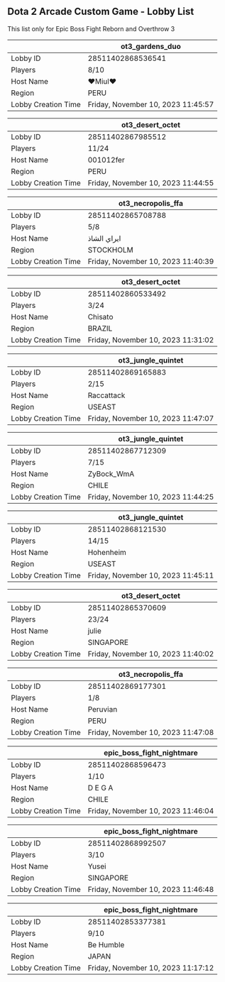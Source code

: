 ## Dota 2 Arcade Custom Game - Lobby List

This list only for Epic Boss Fight Reborn and Overthrow 3

|  | ot3_gardens_duo |
| ------ | ------ |
| Lobby ID | 28511402868536541 |
| Players | 8/10 |
| Host Name | ♥Miul♥ |
| Region | PERU |
| Lobby Creation Time | Friday, November 10, 2023 11:45:57 |


|  | ot3_desert_octet |
| ------ | ------ |
| Lobby ID | 28511402867985512 |
| Players | 11/24 |
| Host Name | 001012fer |
| Region | PERU |
| Lobby Creation Time | Friday, November 10, 2023 11:44:55 |


|  | ot3_necropolis_ffa |
| ------ | ------ |
| Lobby ID | 28511402865708788 |
| Players | 5/8 |
| Host Name | ايراي الشاذ |
| Region | STOCKHOLM |
| Lobby Creation Time | Friday, November 10, 2023 11:40:39 |


|  | ot3_desert_octet |
| ------ | ------ |
| Lobby ID | 28511402860533492 |
| Players | 3/24 |
| Host Name | Chisato |
| Region | BRAZIL |
| Lobby Creation Time | Friday, November 10, 2023 11:31:02 |


|  | ot3_jungle_quintet |
| ------ | ------ |
| Lobby ID | 28511402869165883 |
| Players | 2/15 |
| Host Name | Raccattack |
| Region | USEAST |
| Lobby Creation Time | Friday, November 10, 2023 11:47:07 |


|  | ot3_jungle_quintet |
| ------ | ------ |
| Lobby ID | 28511402867712309 |
| Players | 7/15 |
| Host Name | ZyBock_WmA |
| Region | CHILE |
| Lobby Creation Time | Friday, November 10, 2023 11:44:25 |


|  | ot3_jungle_quintet |
| ------ | ------ |
| Lobby ID | 28511402868121530 |
| Players | 14/15 |
| Host Name | Hohenheim |
| Region | USEAST |
| Lobby Creation Time | Friday, November 10, 2023 11:45:11 |


|  | ot3_desert_octet |
| ------ | ------ |
| Lobby ID | 28511402865370609 |
| Players | 23/24 |
| Host Name | julie |
| Region | SINGAPORE |
| Lobby Creation Time | Friday, November 10, 2023 11:40:02 |


|  | ot3_necropolis_ffa |
| ------ | ------ |
| Lobby ID | 28511402869177301 |
| Players | 1/8 |
| Host Name | Peruvian |
| Region | PERU |
| Lobby Creation Time | Friday, November 10, 2023 11:47:08 |


|  | epic_boss_fight_nightmare |
| ------ | ------ |
| Lobby ID | 28511402868596473 |
| Players | 1/10 |
| Host Name | D E G A |
| Region | CHILE |
| Lobby Creation Time | Friday, November 10, 2023 11:46:04 |


|  | epic_boss_fight_nightmare |
| ------ | ------ |
| Lobby ID | 28511402868992507 |
| Players | 3/10 |
| Host Name | Yusei |
| Region | SINGAPORE |
| Lobby Creation Time | Friday, November 10, 2023 11:46:48 |


|  | epic_boss_fight_nightmare |
| ------ | ------ |
| Lobby ID | 28511402853377381 |
| Players | 9/10 |
| Host Name | Be Humble |
| Region | JAPAN |
| Lobby Creation Time | Friday, November 10, 2023 11:17:12 |


